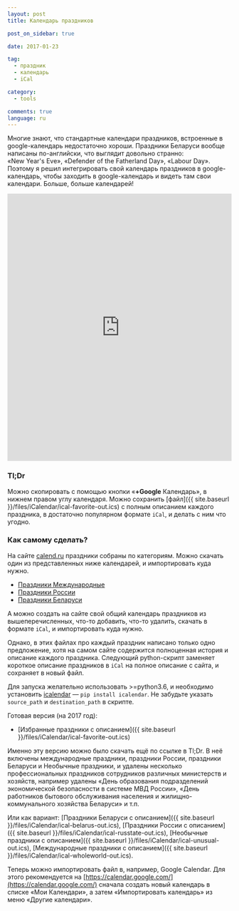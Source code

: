 ```yaml
---
layout: post
title: Календарь праздников

post_on_sidebar: true

date: 2017-01-23

tag:
  - праздник
  - календарь
  - iCal

category:
  - tools

comments: true
language: ru
---
```


Многие знают, что стандартные календари праздников, встроенные в google-календарь недостаточно хороши.
Праздники Беларуси вообще написаны по-английски, что выглядит довольно странно:
«New Year's Eve», «Defender of the Fatherland Day», «Labour Day».
Поэтому я решил интегрировать свой календарь праздников в google-календарь, чтобы заходить в google-календарь и видеть там свои календари. Больше, больше календарей!<!--more-->


<iframe src="https://calendar.google.com/calendar/embed?showPrint=0&amp;showTabs=0&amp;showCalendars=0&amp;showTz=0&amp;
height=600&amp;wkst=2&amp;hl=ru&amp;bgcolor=%23FFFFFF&amp;src=eeof4665qu4h3lr0ajvera1vjo%40group.calendar.google.com&amp;
color=%23333333&amp;ctz=Europe%2FMoscow" style="border-width:0" width="100%" height="600" frameborder="0" scrolling="no"></iframe>

### Tl;Dr

Можно скопировать с помощью кнопки «**+Google** Календарь», в нижнем правом углу календаря.
Можно сохранить [файл]({{ site.baseurl }}/files/iCalendar/ical-favorite-out.ics) с полным описанием каждого праздника, в достаточно популярном формате `iCal`, и делать с ним что угодно.

### Как самому сделать?

На сайте [calend.ru](http://calend.ru) праздники собраны по категориям.
Можно скачать один из представленных ниже календарей, и импортировать куда нужно.

 - [Праздники Международные](http://www.calend.ru/ical/ical-wholeworld.ics)
 - [Праздники России](http://www.calend.ru/ical/ical-russtate.ics)
 - [Праздники Беларуси](http://www.calend.ru/ical/ical-belorus.ics)

А можно создать на сайте свой общий календарь праздников из вышеперечисленных, что-то добавить, что-то удалить, скачать в формате `iCal`, и импортировать куда нужно.

Однако, в этих файлах про каждый праздник написано только одно предложение, хотя
на самом сайте содержится полноценная история и описание каждого праздника.
Следующий python-скрипт заменяет короткое описание праздников в `iCal` на полное описание с сайта, и сохраняет в новый файл.

Для запуска желательно использовать >=python3.6, и необходимо установить [icalendar](http://pypi.python.org/pypi/icalendar) — `pip install icalendar`.
Не забудьте указать `source_path` и `destination_path` в скрипте.


<script src="https://gist.github.com/yalov/055e636e6bfc35c7d7b096aa8aa26c0d.js"></script>

Готовая версия (на 2017 год):

 - [Избранные праздники с описанием]({{ site.baseurl }}/files/iCalendar/ical-favorite-out.ics)

Именно эту версию можно было скачать ещё по ссылке в Tl;Dr. В неё включены международные праздники, праздники России, праздники Беларуси и Необычные праздники, и
удалены несколько профессиональных праздников сотрудников различных министерств и хозяйств, например удалены
«День образования подразделений экономической безопасности в системе МВД России»,
«День работников бытового обслуживания населения и жилищно-коммунального хозяйства Беларуси» и т.п.


 Или как вариант:
[Праздники Беларуси с описанием]({{ site.baseurl }}/files/iCalendar/ical-belarus-out.ics),
[Праздники России с описанием]({{ site.baseurl }}/files/iCalendar/ical-russtate-out.ics),
[Необычные праздники с описанием]({{ site.baseurl }}/files/iCalendar/ical-unusual-out.ics),
[Международные праздники с описанием]({{ site.baseurl }}/files/iCalendar/ical-wholeworld-out.ics).

Теперь можно импортировать файл в, например, Google Calendar.
Для этого рекомендуется на [https://calendar.google.com/](https://calendar.google.com/) сначала создать новый календарь в списке «Мои Календари»,
а затем «Импортировать календарь» из меню «Другие календари».

